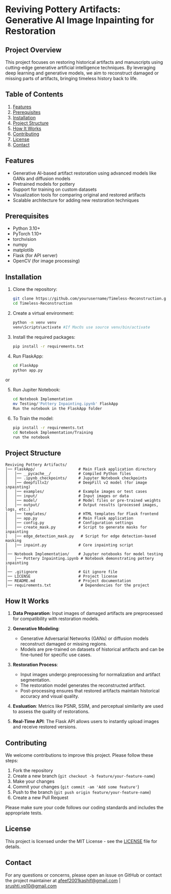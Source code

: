 # Reviving Pottery Artifacts: Generative AI Image Inpainting for Restoration

## Project Overview

This project focuses on restoring historical artifacts and manuscripts using cutting-edge generative artificial intelligence techniques. By leveraging deep learning and generative models, we aim to reconstruct damaged or missing parts of artifacts, bringing timeless history back to life.

## Table of Contents

1. [Features](#features)
2. [Prerequisites](#prerequisites)
3. [Installation](#installation)
4. [Project Structure](#project-structure)
5. [How It Works](#how-it-works)
6. [Contributing](#contributing)
7. [License](#license)
8. [Contact](#contact)

## Features

- Generative AI-based artifact restoration using advanced models like GANs and diffusion models
- Pretrained models for pottery 
- Support for training on custom datasets
- Visualization tools for comparing original and restored artifacts
- Scalable architecture for adding new restoration techniques

## Prerequisites

- Python 3.10+
- PyTorch 1.10+
- torchvision
- numpy
- matplotlib
- Flask (for API server)
- OpenCV (for image processing)

## Installation

1. Clone the repository:

   ```bash
   git clone https://github.com/yourusername/Timeless-Reconstruction.git
   cd Timeless-Reconstruction

2. Create a virtual environment:

   ```bash
   python -m venv venv
   venv\Scripts\activate #If MacOs use source venv/bin/activate 

3. Install the required packages:

   ```bash
   pip install -r requirements.txt

4. Run FlaskApp:

   ```bash
   cd FlaskApp
   python app.py

or

5. Run Jupiter Notebook:

   ```bash
   cd Notebook Implementation
   mv Testing/'Pottery Inpainting.ipynb' FlaskApp
   Run the notebook in the FlaskApp folder

5. To Train the model:

   ```bash
   pip install -r requirements.txt
   cd Notebook Implementation/Training
   run the notebook

## Project Structure
```text
Reviving Pottery Artifacts/
│── FlaskApp/                   # Main Flask application directory
│   │── __pycache__/            # Compiled Python files
│   │── .ipynb_checkpoints/     # Jupyter Notebook checkpoints
│   │── deepfillv2/             # DeepFill v2 model (for image inpainting)
│   │── examples/               # Example images or test cases
│   │── input/                  # Input images or data
│   │── model/                  # Model files or pre-trained weights
│   │── output/                 # Output results (processed images, logs, etc.)
│   │── templates/              # HTML templates for Flask frontend
│   │── app.py                  # Main Flask application
│   │── config.py               # Configuration settings
│   │── create_mask.py          # Script to generate masks for inpainting
│   │── edge_detection_mask.py   # Script for edge detection-based masking
│   │── inpaint.py              # Core inpainting script
│
│── Notebook Implementation/    # Jupyter notebooks for model testing
│   │── Pottery Inpainting.ipynb # Notebook demonstrating pottery inpainting
│
│── .gitignore                  # Git ignore file
│── LICENSE                     # Project license
│── README.md                   # Project documentation
│── requirements.txt             # Dependencies for the project
```
## How It Works

1. **Data Preparation**: Input images of damaged artifacts are preprocessed for compatibility with restoration models.

2. **Generative Modeling**: 
   - Generative Adversarial Networks (GANs) or diffusion models reconstruct damaged or missing regions.
   - Models are pre-trained on datasets of historical artifacts and can be fine-tuned for specific use cases.

3. **Restoration Process**:
   - Input images undergo preprocessing for normalization and artifact segmentation.
   - The restoration model generates the reconstructed artifact.
   - Post-processing ensures that restored artifacts maintain historical accuracy and visual quality.
  
4. **Evaluation**: Metrics like PSNR, SSIM, and perceptual similarity are used to assess the quality of restorations.

5. **Real-Time API**: The Flask API allows users to instantly upload images and receive restored versions.

## Contributing

We welcome contributions to improve this project. Please follow these steps:

1. Fork the repository
2. Create a new branch (`git checkout -b feature/your-feature-name`)
3. Make your changes
4. Commit your changes (`git commit -am 'Add some feature'`)
5. Push to the branch (`git push origin feature/your-feature-name`)
6. Create a new Pull Request

Please make sure your code follows our coding standards and includes the appropriate tests.

## License

This project is licensed under the MIT License - see the [LICENSE](LICENSE) file for details.

## Contact

For any questions or concerns, please open an issue on GitHub or contact the project maintainer at afeef2001kashif@gmail.com | srushti.vp10@gmail.com                
